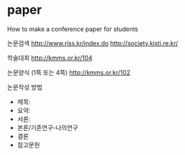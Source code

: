 # paper
How to make a conference paper for students

논문검색
http://www.riss.kr/index.do
http://society.kisti.re.kr/

학술대회
http://kmms.or.kr/104 

논문양식 (1쪽 또는 4쪽)
http://kmms.or.kr/102

논문작성 방법
- 제목:
- 요약:
- 서론:
- 본론/기존연구-나의연구
- 결론
- 참고문헌
